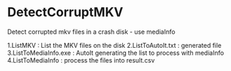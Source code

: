# DetectCorruptMKV
Detect corrupted mkv files in a crash disk - use mediaInfo

1.ListMKV : List the MKV files on the disk
2.ListToAutoIt.txt :  generated file
3.ListToMediaInfo.exe : AutoIt generating the list to process with mediaInfo
4.ListToMediaInfo : process the files into result.csv
